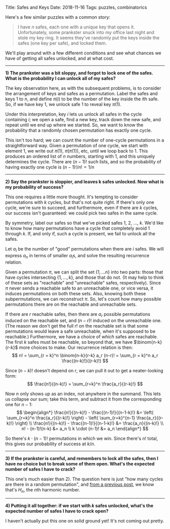 Title: Safes and Keys
Date: 2018-11-16
Tags: puzzles, combinatorics

Here's a few similar puzzles with a common story:

> I have *n* safes, each one with a unique key that opens it. Unfortunately, some prankster snuck into my office last night and stole my key ring. It seems they've randomly put the keys inside the safes (one key per safe), and locked them.

We'll play around with a few different conditions and see what chances we have of getting all safes unlocked, and at what cost.

<!-- more -->

---

**1) The prankster was a bit sloppy, and forgot to lock one of the safes. What is the probability I can unlock all of my safes?**

The key observation here, as with the subsequent problems, is to consider the arrangement of keys and safes as a permutation. Label the safes and keys $1$ to $n$, and define $\pi(i)$ to be the number of the key inside the $i$th safe. So, if we have key $1$, we unlock safe $1$ to reveal key $\pi(1)$.

Under this interpretation, key $i$ lets us unlock all safes in the cycle containing $i$; we open a safe, find a new key, track down the new safe, and repeat until we end up where we started. So, we want to know the probability that a randomly chosen permutation has exactly one cycle.

This isn't too hard; we can count the number of one-cycle permutations in a straightforward way. Given a permutation of one cycle, we start with element $1$, we write out $\pi(1)$, $\pi(\pi(1))$, etc, until we loop back to $1$. This produces an ordered list of $n$ numbers, starting with $1$, and this uniquely determines the cycle. There are $(n-1)!$ such lists, and so the probability of having exactly one cycle is $(n-1)!/n! = 1/n$

---

**2) Say the prankster is sloppier, and leaves k safes unlocked. Now what is my probability of success?**

This one requires a little more thought. It's tempting to consider permutations with $k$ cycles, but that's not quite right. If there's only one cycle, we're sure to succeed, and furthermore, even if there are $k$ cycles, our success isn't guaranteed: we could pick two safes in the same cycle.

By symmetry, label our safes so that we've picked safes $1$, $2$, ..., $k$. We'd like to know how many permutations have a cycle that completely avoid $1$ through $k$. If, and only if, such a cycle is present, we fail to unlock all the safes.

Let $a_i$ be the number of "good" permutations when there are $i$ safes. We will express $a_n$ in terms of smaller $a_i$s, and solve the resulting recurrence relation.

Given a permutation $\pi$, we can split the set $\{ 1, \ldots n \}$ into two parts: those that have cycles intersecting $\{ 1, \ldots, k \}$, and those that do not. (It may help to think of these sets as "reachable" and "unreachable" safes, respectively). Since $\pi$ never sends a reachable safe to an unreachable one, or vice versa, it induces permutations on both these sets. Also, knowing both these subpermutations, we can reconstruct $\pi$. So, let's count how many possible permutations there are on the reachable and unreachable sets.

If there are $r$ reachable safes, then there are $a_r$ possible permutations induced on the reachable set, and $(n-r)!$ induced on the unreachable one. (The reason we don't get the full $r!$ on the reachable set is that some permutations would leave a safe unreachable, when it's supposed to be reachable.) Furthermore, we have a choice of *which* safes are reachable. The first $k$ safes must be reachable, so beyond that, we have $\binom{n-k}{r-k}$ more choices to make. Our recurrence relation is then:
$$ n! = \sum_{r = k}^n \binom{n-k}{r-k} a_r (n-r)! = \sum_{r = k}^n a_r \frac{(n-k)!}{(r-k)!} $$

Since $(n-k)!$ doesn't depend on $r$, we can pull it out to get a neater-looking form:
$$ \frac{n!}{(n-k)!} = \sum_{r=k}^n \frac{a_r}{(r-k)!} $$

Now $n$ only shows up as an index, not anywhere in the summand. This lets us collapse our sum; take this term, and subtract it from the corresponding one for $n-1$:
$$
\begin{align*}
\frac{n!}{(n-k)!} - \frac{(n-1)!}{(n-1-k)!} &= \left( \sum_{r=k}^n \frac{a_r}{(r-k)!} \right) - \left( \sum_{r=k}^{n-1} \frac{a_r}{(r-k)!} \right) \\
\frac{n!}{(n-k)!} - \frac{(n-1)!}{(n-1-k)!} &= \frac{a_n}{(n-k)!} \\
n! - (n-1)!(n-k) &= a_n \\
k \cdot (n-1)! &= a_n
\end{align*}
$$

So there's $k \cdot (n-1)!$ permutations in which we win. Since there's $n!$ total, this gives our probability of success at $k/n$.

---

**3) If the prankster is careful, and remembers to lock all the safes, then I have no choice but to break some of them open. What's the expected number of safes I have to crack?**

This one's much easier than 2). The question here is just "how many cycles are there in a random permutation", and [from a previous post](/linearity-expectation), we know that's $H_n$, the $n$th harmonic number.

---

**4) Putting it all together: if we start with $k$ safes unlocked, what's the expected number of safes I have to crack open?**

I haven't actually put this one on solid ground yet! It's not coming out pretty.

